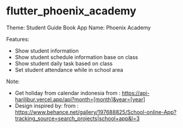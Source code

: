 # flutter_phoenix_academy

Theme: Student Guide Book
App Name: Phoenix Academy

Features:

- Show student information
- Show student schedule information base on class
- Show student daily task based on class
- Set student attendance while in school area

Note:

- Get holiday from calendar indonesia
  from : https://api-harilibur.vercel.app/api?month=[month]&year=[year]
- Design inspired by:
  from : https://www.behance.net/gallery/197688825/School-online-App?tracking_source=search_projects|school+app&l=3
